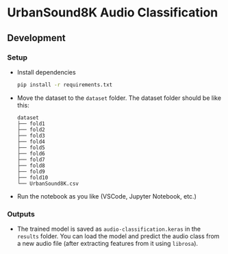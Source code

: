 # UrbanSound8K Audio Classification

## Development

### Setup
- Install dependencies
    ```sh
    pip install -r requirements.txt
    ```
- Move the dataset to the `dataset` folder. The dataset folder should be like this:
    ```
    dataset
    ├── fold1
    ├── fold2
    ├── fold3
    ├── fold4
    ├── fold5
    ├── fold6
    ├── fold7
    ├── fold8
    ├── fold9
    ├── fold10
    └── UrbanSound8K.csv
    ```
- Run the notebook as you like (VSCode, Jupyter Notebook, etc.)

### Outputs

- The trained model is saved as `audio-classification.keras` in the `results` folder. You can load the model and predict the audio class from a new audio file (after extracting features from it using `librosa`).